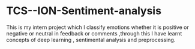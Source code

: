 # TCS--ION-Sentiment-analysis

This is my intern project which I classify emotions whether it is positive or negative or neutral in feedback or comments ,through this I have learnt concepts of deep learning , sentimental analysis and preprocessing.
